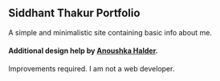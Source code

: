 ## Siddhant Thakur Portfolio

A simple and minimalistic site containing basic info about me.

#### Additional design help by [Anoushka Halder](https://github.com/anoushka-h).


Improvements required. I am not a web developer.
